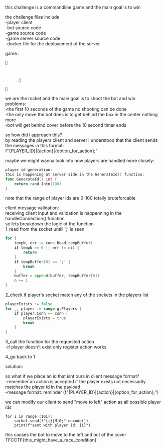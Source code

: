 this challenge is a commandline game and the main goal is to win  
  
the challenge files include  
	-player client  
	-bot source code  
	-game source code  
	-game server source code  
	-docker file for the deployement of the server  
  
  
game :  
``` 
👾                                        
  
  
  
      🧱  
  
🚀
```
  
  
we are the rocket and the main goal is to shoot the bot and win   
problems:  
	-the first 10 seconds of the game no shooting can be done  
	-the only move the bot does is to get behind the box in the center nothing more  
	-bot will get behind cover before the 10 second timer ends  
  
so how did i approach this?  
by reading the players client and server i understood that the client sends the messages in this format:  
f"{PLAYER_ID}|{action}|{option_for_action};"  
   
maybe we might wanna look into how players are handled more closely:  

```go
player id generation:  
this is happening at server side in the GenerateId() function:  
func GenerateId() int {   
	return rand.Intn(100)  
}  
```  
  
note that the range of player ids are 0-100 totally bruteforcable  
  
  
client message validation:  
receiving client input and validation is happenning in the handleConnection() function  
so lets breakdown the logic of the function  
1_read from the socket untill ';' is seen  
  
```go  
for {  
	tempN, err := conn.Read(tempBuffer)  
	if tempN == 0 || err != nil {  
		return  
	}  
	if tempBuffer[0] == ';' {  
		break  
	}  
	buffer = append(buffer, tempBuffer[0])  
	n += 1  
}  
```
  
2_check if player's socket match any of the sockets in the players list  

```go
playerExists := false  
for _, player := range g.Players {  
	if player.Conn == conn {  
		playerExists = true  
		break  
	}  
}  
``` 

3_call the function for the requested action  
	-if player doesn't exist only register action works  
  
4_go back to 1  
  
  
solution:  
  
so what if we place an id that isnt ours in client message format?  
	-remember an action is accepted if the player exists not necessarily matches the player id in the payload  
	-message format: reminder (f"{PLAYER_ID}|{action}|{option_for_action};")  
 
we can modify our client to send "move to left" action as all possible player ids  

```python3
for i in range (101):  
	socket.send(f"{i}|M|0;".encode())  
	print(f"sent with player id: {i}")   
```
   
this causes the bot to move to the left and out of the cover  
TFCCTF{this_might_have_a_race_condition}  


